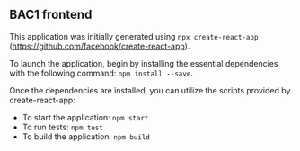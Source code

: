 ## BAC1 frontend

This application was initially generated using `npx create-react-app` (https://github.com/facebook/create-react-app).

To launch the application, begin by installing the essential dependencies with the following command: `npm install --save`.

Once the dependencies are installed, you can utilize the scripts provided by create-react-app:
- To start the application: `npm start`
- To run tests: `npm test`
- To build the application: `npm build`
